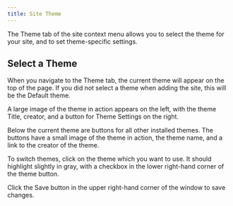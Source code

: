 ```yaml
---
title: Site Theme
---
```

The Theme tab of the site context menu allows you to select the theme for your site, and to set theme-specific settings. 

## Select a Theme
When you navigate to the Theme tab, the current theme will appear on the top of the page. If you did not select a theme when adding the site, this will be the Default theme. 

A large image of the theme in action appears on the left, with the theme Title, creator, and a button for Theme Settings on the right.

Below the current theme are buttons for all other installed themes. The buttons have a small image of the theme in action, the theme name, and a link to the creator of the theme. 

To switch themes, click on the theme which you want to use. It should highlight slightly in gray, with a checkbox in the lower right-hand corner of the theme button. 

Click the Save button in the upper right-hand corner of the window to save changes. 